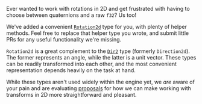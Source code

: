 Ever wanted to work with rotations in 2D and get frustrated with having to choose between quaternions and a raw `f32`?
Us too!

We've added a convenient [`Rotation2d`](https://dev-docs.bevyengine.org/bevy/math/struct.Rotation2d.html) type for you, with plenty of helper methods.
Feel free to replace that helper type you wrote, and submit little PRs for any useful functionality we're missing.

`Rotation2d` is a great complement to the [`Dir2`](https://dev-docs.bevyengine.org/bevy/math/struct.Dir2.html) type (formerly `Direction2d`).
The former represents an angle, while the latter is a unit vector.
These types can be readily transformed into each other, and the most convenient representation depends heavily on the task at hand.

While these types aren't used widely within the engine yet, we *are* aware of your pain
and are evaluating [proposals](https://github.com/bevyengine/rfcs/pull/82) for how we can make working with transforms in 2D more straightforward and pleasant.
